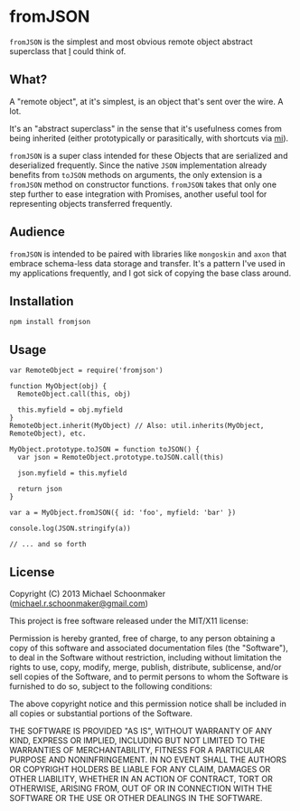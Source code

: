# fromJSON

`fromJSON` is the simplest and most obvious remote object abstract superclass that [I](http://schoonology.com) could
think of.

## What?

A "remote object", at it's simplest, is an object that's sent over the wire. A lot.

It's an "abstract superclass" in the sense that it's usefulness comes from being inherited (either prototypically or
parasitically, with shortcuts via [mi](https://github.com/Schoonology/mi)).

`fromJSON` is a super class intended for these Objects that are serialized and deserialized frequently. Since the native
`JSON` implementation already benefits from `toJSON` methods on arguments, the only extension is a `fromJSON` method on
constructor functions. `fromJSON` takes that only one step further to ease integration with Promises, another useful
tool for representing objects transferred frequently.

## Audience

`fromJSON` is intended to be paired with libraries like `mongoskin` and `axon` that embrace schema-less data storage and
transfer. It's a pattern I've used in my applications frequently, and I got sick of copying the base class around.

## Installation

    npm install fromjson

## Usage

    var RemoteObject = require('fromjson')

    function MyObject(obj) {
      RemoteObject.call(this, obj)

      this.myfield = obj.myfield
    }
    RemoteObject.inherit(MyObject) // Also: util.inherits(MyObject, RemoteObject), etc.

    MyObject.prototype.toJSON = function toJSON() {
      var json = RemoteObject.prototype.toJSON.call(this)

      json.myfield = this.myfield

      return json
    }

    var a = MyObject.fromJSON({ id: 'foo', myfield: 'bar' })

    console.log(JSON.stringify(a))

    // ... and so forth

## License

Copyright (C) 2013 Michael Schoonmaker (michael.r.schoonmaker@gmail.com)

This project is free software released under the MIT/X11 license:

Permission is hereby granted, free of charge, to any person obtaining a copy
of this software and associated documentation files (the "Software"), to deal
in the Software without restriction, including without limitation the rights
to use, copy, modify, merge, publish, distribute, sublicense, and/or sell
copies of the Software, and to permit persons to whom the Software is
furnished to do so, subject to the following conditions:

The above copyright notice and this permission notice shall be included in
all copies or substantial portions of the Software.

THE SOFTWARE IS PROVIDED "AS IS", WITHOUT WARRANTY OF ANY KIND, EXPRESS OR
IMPLIED, INCLUDING BUT NOT LIMITED TO THE WARRANTIES OF MERCHANTABILITY,
FITNESS FOR A PARTICULAR PURPOSE AND NONINFRINGEMENT. IN NO EVENT SHALL THE
AUTHORS OR COPYRIGHT HOLDERS BE LIABLE FOR ANY CLAIM, DAMAGES OR OTHER
LIABILITY, WHETHER IN AN ACTION OF CONTRACT, TORT OR OTHERWISE, ARISING FROM,
OUT OF OR IN CONNECTION WITH THE SOFTWARE OR THE USE OR OTHER DEALINGS IN
THE SOFTWARE.

